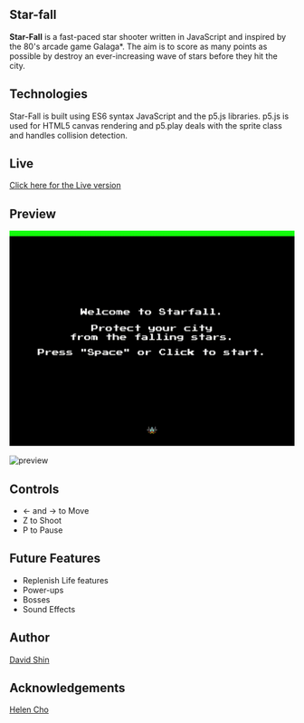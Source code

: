 ## Star-fall
**Star-Fall** is a fast-paced star shooter written in JavaScript and inspired by the 80's arcade game Galaga*. The aim is to score as many points as possible by destroy an ever-increasing wave of stars before they hit the city.

## Technologies
Star-Fall is built using ES6 syntax JavaScript and the p5.js libraries. p5.js is used for HTML5 canvas rendering and p5.play deals with the sprite class and handles collision detection.

## Live
[Click here for the Live version](http://davidsh.in/star-fall)

## Preview
![preview](./assets/preview/preview1.gif)

![preview](./assets/preview/preview2.gif)

## Controls
* ← and → to Move
* Z to Shoot
* P to Pause

## Future Features
* Replenish Life features
* Power-ups
* Bosses
* Sound Effects

## Author

[David Shin](https://github.com/davidyshin)

## Acknowledgements

[Helen Cho](https://github.com/helencho)
